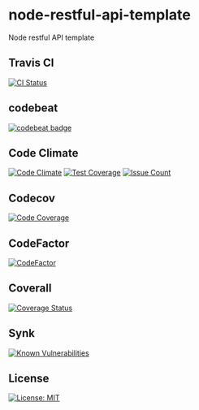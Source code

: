 # node-restful-api-template
Node restful API template

## Travis CI
[![CI Status](http://img.shields.io/travis/chiswicked/node-restful-api-template.svg?style=flat)](https://travis-ci.org/chiswicked/node-restful-api-template)

## codebeat
[![codebeat badge](https://codebeat.co/badges/793c1d30-a87b-4c80-8768-c7258d5738c1)](https://codebeat.co/projects/github-com-chiswicked-node-restful-api-template-master)

## Code Climate
[![Code Climate](https://codeclimate.com/github/chiswicked/node-restful-api-template/badges/gpa.svg)](https://codeclimate.com/github/chiswicked/node-restful-api-template)
[![Test Coverage](https://codeclimate.com/github/chiswicked/node-restful-api-template/badges/coverage.svg)](https://codeclimate.com/github/chiswicked/node-restful-api-template/coverage)
[![Issue Count](https://codeclimate.com/github/chiswicked/node-restful-api-template/badges/issue_count.svg)](https://codeclimate.com/github/chiswicked/node-restful-api-template)

## Codecov
[![Code Coverage](https://img.shields.io/codecov/c/github/chiswicked/node-restful-api-template/master.svg?style=flat)](https://codecov.io/github/chiswicked/node-restful-api-template?ref=master)

## CodeFactor
[![CodeFactor](https://www.codefactor.io/repository/github/chiswicked/node-restful-api-template/badge)](https://www.codefactor.io/repository/github/chiswicked/node-restful-api-template)

## Coverall
[![Coverage Status](https://coveralls.io/repos/github/chiswicked/node-restful-api-template/badge.svg?branch=master)](https://coveralls.io/github/chiswicked/node-restful-api-template?branch=master)

## Synk
[![Known Vulnerabilities](https://snyk.io/test/github/chiswicked/node-restful-api-template/badge.svg)](https://snyk.io/test/github/chiswicked/node-restful-api-template)

## License
[![License: MIT](https://img.shields.io/badge/license-ISC-blue.svg?style=flat)](https://github.com/chiswicked/node-restful-api-template/blob/master/LICENSE)


